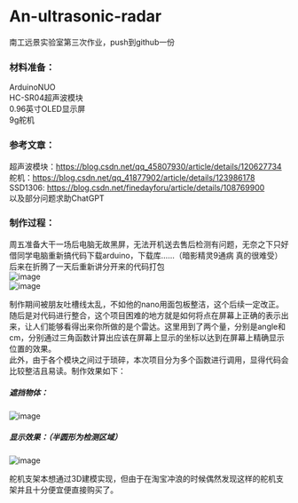 # An-ultrasonic-radar
南工远景实验室第三次作业，push到github一份  

### 材料准备：
ArduinoNUO  
HC-SR04超声波模块  
0.96英寸OLED显示屏  
9g舵机  

### 参考文章：
超声波模块：https://blog.csdn.net/qq_45807930/article/details/120627734  
舵机：https://blog.csdn.net/qq_41877902/article/details/123986178  
SSD1306: https://blog.csdn.net/finedayforu/article/details/108769900  
以及部分问题求助ChatGPT  

### 制作过程：
  周五准备大干一场后电脑无故黑屏，无法开机送去售后检测有问题，无奈之下只好借同学电脑重新搞代码下载arduino，下载库……（暗影精灵9通病 真的很难受）  
  后来在折腾了一天后重新讲分开来的代码打包  
![image](https://github.com/LakiAo/An-ultrasonic-radar/assets/42827331/05d25e99-6306-4ac3-a1b5-43e0b63579c8)  
![image](https://github.com/LakiAo/An-ultrasonic-radar/assets/42827331/56a966a4-8203-44d7-8b7f-b6ea5e8ededf)  

  制作期间被朋友吐槽线太乱，不如他的nano用面包板整洁，这个后续一定改正。  
  随后是对代码进行整合，这个项目困难的地方就是如何将点在屏幕上正确的表示出来，让人们能够看得出来你所做的是个雷达。这里用到了两个量，分别是angle和cm，分别通过三角函数计算出应该在屏幕上显示的坐标以达到在屏幕上精确显示位置的效果。  
  此外，由于各个模块之间过于琐碎，本次项目分为多个函数进行调用，显得代码会比较整洁且易读。制作效果如下：  
 
##### 遮挡物体：  
 ![image](https://github.com/LakiAo/An-ultrasonic-radar/assets/42827331/a8273a27-dbb9-4809-a066-a39bfec24266)  

##### 显示效果：（半圆形为检测区域）  
![image](https://github.com/LakiAo/An-ultrasonic-radar/assets/42827331/808f216b-92c7-4b25-9cdb-0d80a4e5505c)  

  舵机支架本想通过3D建模实现，但由于在淘宝冲浪的时候偶然发现这样的舵机支架并且十分便宜便直接购买了。  
